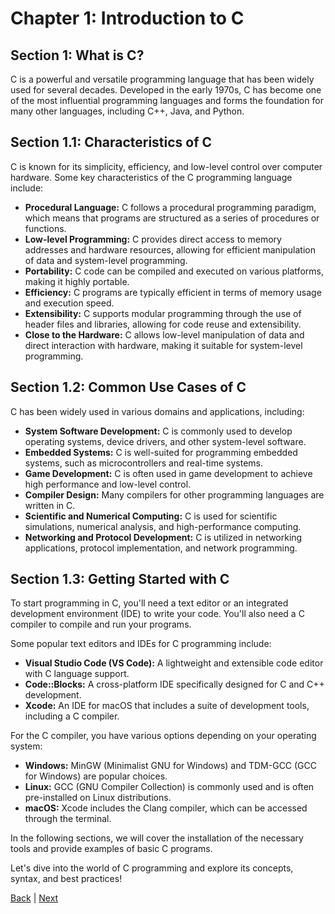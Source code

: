 # Chapter 1: Introduction to C

## Section 1: What is C?

C is a powerful and versatile programming language that has been widely used for several decades. Developed in the early 1970s, C has become one of the most influential programming languages and forms the foundation for many other languages, including C++, Java, and Python.

## Section 1.1: Characteristics of C

C is known for its simplicity, efficiency, and low-level control over computer hardware. Some key characteristics of the C programming language include:

- **Procedural Language:** C follows a procedural programming paradigm, which means that programs are structured as a series of procedures or functions.
- **Low-level Programming:** C provides direct access to memory addresses and hardware resources, allowing for efficient manipulation of data and system-level programming.
- **Portability:** C code can be compiled and executed on various platforms, making it highly portable.
- **Efficiency:** C programs are typically efficient in terms of memory usage and execution speed.
- **Extensibility:** C supports modular programming through the use of header files and libraries, allowing for code reuse and extensibility.
- **Close to the Hardware:** C allows low-level manipulation of data and direct interaction with hardware, making it suitable for system-level programming.

## Section 1.2: Common Use Cases of C

C has been widely used in various domains and applications, including:

- **System Software Development:** C is commonly used to develop operating systems, device drivers, and other system-level software.
- **Embedded Systems:** C is well-suited for programming embedded systems, such as microcontrollers and real-time systems.
- **Game Development:** C is often used in game development to achieve high performance and low-level control.
- **Compiler Design:** Many compilers for other programming languages are written in C.
- **Scientific and Numerical Computing:** C is used for scientific simulations, numerical analysis, and high-performance computing.
- **Networking and Protocol Development:** C is utilized in networking applications, protocol implementation, and network programming.

## Section 1.3: Getting Started with C

To start programming in C, you'll need a text editor or an integrated development environment (IDE) to write your code. You'll also need a C compiler to compile and run your programs.

Some popular text editors and IDEs for C programming include:

- **Visual Studio Code (VS Code):** A lightweight and extensible code editor with C language support.
- **Code::Blocks:** A cross-platform IDE specifically designed for C and C++ development.
- **Xcode:** An IDE for macOS that includes a suite of development tools, including a C compiler.

For the C compiler, you have various options depending on your operating system:

- **Windows:** MinGW (Minimalist GNU for Windows) and TDM-GCC (GCC for Windows) are popular choices.
- **Linux:** GCC (GNU Compiler Collection) is commonly used and is often pre-installed on Linux distributions.
- **macOS:** Xcode includes the Clang compiler, which can be accessed through the terminal.

In the following sections, we will cover the installation of the necessary tools and provide examples of basic C programs.

Let's dive into the world of C programming and explore its concepts, syntax, and best practices!

[Back](../../ch0/sec2/index.md) |
[Next](../sec2/index.md)